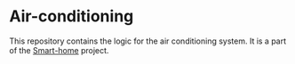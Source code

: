 # Air-conditioning

This repository contains the logic for the air conditioning system. It is a part of the [Smart-home](https://github.com/pklimuk-eng-thesis/smart-home) project.
